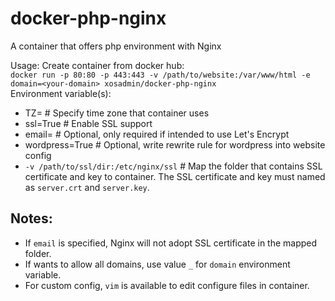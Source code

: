 # docker-php-nginx
A container that offers php environment with Nginx
  
Usage: Create container from docker hub:  
`` docker run -p 80:80 -p 443:443 -v /path/to/website:/var/www/html -e domain=<your-domain> xosadmin/docker-php-nginx ``  
Environment variable(s):  
- TZ=<time-zone> # Specify time zone that container uses
- ssl=True # Enable SSL support
- email=<your-email> # Optional, only required if intended to use Let's Encrypt
- wordpress=True # Optional, write rewrite rule for wordpress into website config
- ``-v /path/to/ssl/dir:/etc/nginx/ssl`` # Map the folder that contains SSL certificate and key to container. The SSL certificate and key must named as ``server.crt`` and ``server.key``.  
## Notes: 
- If ``email`` is specified, Nginx will not adopt SSL certificate in the mapped folder.  
- If wants to allow all domains, use value ``_`` for ``domain`` environment variable.
- For custom config, ``vim`` is available to edit configure files in container.
  
